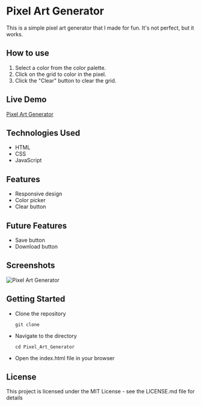 #  Pixel Art Generator

This is a simple pixel art generator that I made for fun. It's not perfect, but it works.

##  How to use

1.  Select a color from the color palette.
2.  Click on the grid to color in the pixel.
3.  Click the "Clear" button to clear the grid.

##  Live Demo

[Pixel Art Generator](https://pixel-art-generator.netlify.app/)

##  Technologies Used

-   HTML
-   CSS
-   JavaScript

##  Features

-   Responsive design
-   Color picker
-   Clear button

##  Future Features

-   Save button
-   Download button

##  Screenshots

![Pixel Art Generator](https://i.imgur.com/reFHVbp.png)

##  Getting Started

-   Clone the repository

        git clone

-   Navigate to the directory


        cd Pixel_Art_Generator

-   Open the index.html file in your browser

##  License

This project is licensed under the MIT License - see the LICENSE.md file for details
